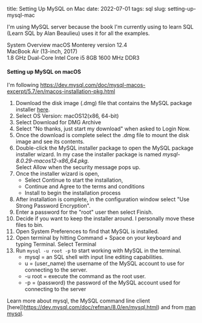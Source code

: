 title: Setting Up MySQL on Mac
date: 2022-07-01
tags: sql
slug: setting-up-mysql-mac

I'm using MySQL server because the book I'm currently using to learn SQL (Learn SQL by Alan Beaulieu) uses it for all the examples. 

System Overview 
    macOS Monterey version 12.4<br>
    MacBook Air (13-inch, 2017)<br>
    1.8 GHz Dual-Core Intel Core i5
    8GB 1600 MHz DDR3

#### Setting up MySQL on macOS

I'm following https://dev.mysql.com/doc/mysql-macos-excerpt/5.7/en/macos-installation-pkg.html 

1. Download the disk image (.dmg) file that contains the MySQL package installer [here](https://dev.mysql.com/downloads/mysql/).
2. Select OS Version: macOS12(x86, 64-bit) 
3. Select Download for DMG Archive
4. Select "No thanks, just start my download" when asked to Login Now.
5. Once the download is complete select the .dmg file to mount the disk image and see its contents. 
6. Double-click the MySQL installer package to open the MySQL package installer wizard. In my case the installer package is named *mysql-8.0.29-macos12-x86_64.pkg*. <br>
    Select Allow when the security message pops up.
7. Once the installer wizard is open, 
    - Select Continue to start the installation, 
    - Continue and Agree to the terms and conditions  
    - Install to begin the installation process 
8. After installation is complete, in the configuration window select "Use Strong Password Encryption".
9. Enter a password for the "root" user then select Finish.
10. Decide if you want to keep the installer around. I personally move these files to bin.
11. Open System Preferences to find that MySQL is installed.
12. Open terminal by hitting Command + Space on your keyboard and typing Terminal. Select Terminal
13. Run `mysql -u root -p` to start working with MySQL in the terminal. 
    - mysql = an SQL shell with input line editing capabilities.
    - u = (user_name) the username of the MySQL account to use for connecting to the server.
    - -u root = execute the command as the root user.
    - -p = (password) the password of the MySQL account used for connecting to the server<br>

Learn more about mysql, the MySQL command line client [here])https://dev.mysql.com/doc/refman/8.0/en/mysql.html) and from [man mysql](https://linux.die.net/man/1/mysql).

 







